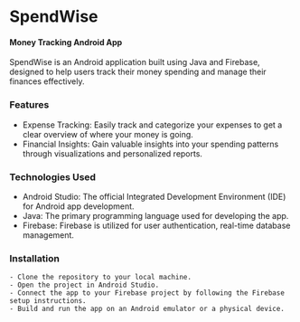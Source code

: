 # SpendWise
#### Money Tracking Android App

SpendWise is an Android application built using Java and Firebase, designed to help users track their money spending and manage their finances effectively.

### Features
- Expense Tracking: Easily track and categorize your expenses to get a clear overview of where your money is going.
- Financial Insights: Gain valuable insights into your spending patterns through visualizations and personalized reports.
### Technologies Used
- Android Studio: The official Integrated Development Environment (IDE) for Android app development.
- Java: The primary programming language used for developing the app.
- Firebase: Firebase is utilized for user authentication, real-time database management.
### Installation
    - Clone the repository to your local machine.
    - Open the project in Android Studio.
    - Connect the app to your Firebase project by following the Firebase setup instructions.
    - Build and run the app on an Android emulator or a physical device.

